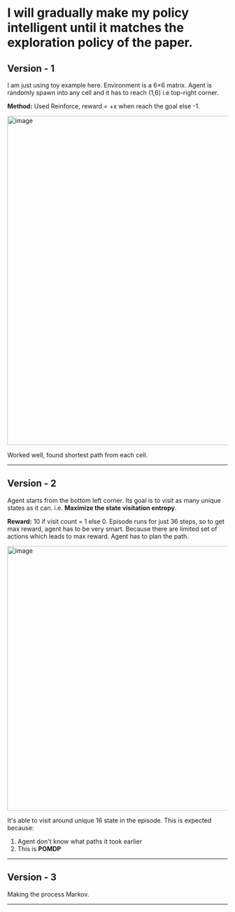 
# I will gradually make my policy intelligent until it matches the exploration policy of the paper.

## Version - 1

I am just using toy example here.
Environment is a 6×6 matrix.
Agent is randomly spawn into any cell and it has to reach (1,6) i.e top-right corner.

**Method:**
Used Reinforce, reward = +x when reach the goal else -1.

<img width="509" height="753" alt="image" src="https://github.com/user-attachments/assets/83a7c429-4e18-43f7-8015-d736dbacce12" />

Worked well, found shortest path from each cell.

---

## Version - 2

Agent starts from the bottom left corner. Its goal is to visit as many unique states as it can.
i.e. **Maximize the state visitation entropy**.

**Reward:**
10 if visit count = 1 else 0.
Episode runs for just 36 steps, so to get max reward, agent has to be very smart.
Because there are limited set of actions which leads to max reward.
Agent has to plan the path.

<img width="818" height="605" alt="image" src="https://github.com/user-attachments/assets/40f5b62e-18e4-4b48-a7e9-3fd99fabd7a2" />

It's able to visit around unique 16 state in the episode.
This is expected because:

1. Agent don't know what paths it took earlier
2. This is **POMDP**

---

## Version - 3

Making the process Markov.

---
